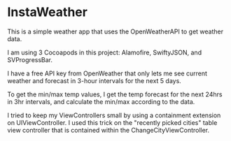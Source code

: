 # InstaWeather

This is a simple weather app that uses the OpenWeatherAPI to get weather data. 

I am using 3 Cocoapods in this project: Alamofire, SwiftyJSON, and SVProgressBar.

I have a free API key from OpenWeather that only lets me see current weather and forecast in 3-hour intervals for the next 5 days. 

To get the min/max temp values, I get the temp forecast for the next 24hrs in 3hr intervals, and calculate the min/max according to the data. 

I tried to keep my ViewControllers small by using a containment extension on UIViewController. I used this trick on the "recently picked cities" table view controller that is contained within the ChangeCityViewController. 

